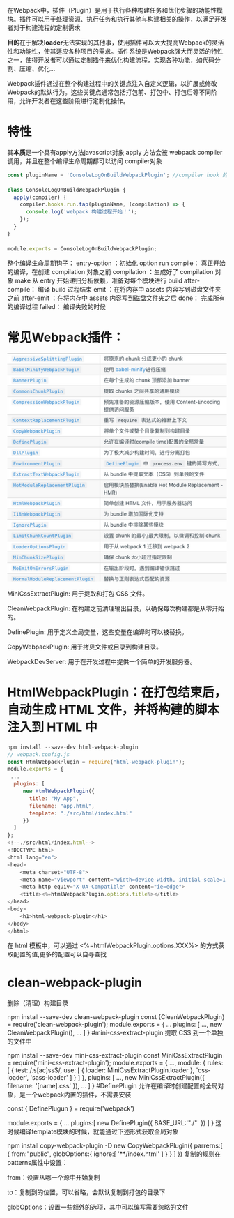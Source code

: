 在Webpack中，插件（Plugin）是用于执行各种构建任务和优化步骤的功能性模块。插件可以用于处理资源、执行任务和执行其他与构建相关的操作，以满足开发者对于构建流程的定制需求

**目的**在于解决**loader**无法实现的其他事，使用插件可以大大提高Webpack的灵活性和功能性，使其适应各种项目的需求。插件系统是Webpack强大而灵活的特性之一，使得开发者可以通过定制插件来优化构建流程，实现各种功能，如代码分割、压缩、优化...


Webpack插件通过在整个构建过程中的关键点注入自定义逻辑，以扩展或修改Webpack的默认行为。这些关键点通常包括打包前、打包中、打包后等不同阶段，允许开发者在这些阶段进行定制化操作。
# 特性
其**本质**是一个具有apply方法javascript对象
apply 方法会被 webpack compiler调用，并且在整个编译生命周期都可以访问 compiler对象
```javascript
const pluginName = 'ConsoleLogOnBuildWebpackPlugin'; //compiler hook 的 tap方法的第一个参数，应是驼峰式命名的插件名称

class ConsoleLogOnBuildWebpackPlugin {
  apply(compiler) {
    compiler.hooks.run.tap(pluginName, (compilation) => {
      console.log('webpack 构建过程开始！');
    });
  }
}

module.exports = ConsoleLogOnBuildWebpackPlugin;
```
整个编译生命周期钩子：
entry-option ：初始化 option
run
compile： 真正开始的编译，在创建 compilation 对象之前
compilation ：生成好了 compilation 对象
make 从 entry 开始递归分析依赖，准备对每个模块进行 build
after-compile： 编译 build 过程结束
emit ：在将内存中 assets 内容写到磁盘文件夹之前
after-emit ：在将内存中 assets 内容写到磁盘文件夹之后
done： 完成所有的编译过程
failed： 编译失败的时候

# 常见Webpack插件：
![插件](../img/plugin.png)

MiniCssExtractPlugin: 用于提取和打包 CSS 文件。

CleanWebpackPlugin: 在构建之前清理输出目录，以确保每次构建都是从零开始的。

DefinePlugin: 用于定义全局变量，这些变量在编译时可以被替换。

CopyWebpackPlugin: 用于拷贝文件或目录到构建目录。

WebpackDevServer: 用于在开发过程中提供一个简单的开发服务器。


# HtmlWebpackPlugin：在打包结束后，自动生成 HTML 文件，并将构建的脚本注入到 HTML 中
```javascript
npm install --save-dev html-webpack-plugin
// webpack.config.js
const HtmlWebpackPlugin = require("html-webpack-plugin");
module.exports = {
 ...
  plugins: [
     new HtmlWebpackPlugin({
       title: "My App",
       filename: "app.html",
       template: "./src/html/index.html"
     }) 
  ]
};
<!--./src/html/index.html-->
<!DOCTYPE html>
<html lang="en">
<head>
    <meta charset="UTF-8">
    <meta name="viewport" content="width=device-width, initial-scale=1.0">
    <meta http-equiv="X-UA-Compatible" content="ie=edge">
    <title><%=htmlWebpackPlugin.options.title%></title>
</head>
<body>
    <h1>html-webpack-plugin</h1>
</body>
</html>
```
在 html 模板中，可以通过 <%=htmlWebpackPlugin.options.XXX%> 的方式获取配置的值,更多的配置可以自寻查找

# clean-webpack-plugin
删除（清理）构建目录

npm install --save-dev clean-webpack-plugin
const {CleanWebpackPlugin} = require('clean-webpack-plugin');
module.exports = {
 ...
  plugins: [
    ...,
    new CleanWebpackPlugin(),
    ...
  ]
}
#mini-css-extract-plugin
提取 CSS 到一个单独的文件中

npm install --save-dev mini-css-extract-plugin
const MiniCssExtractPlugin = require('mini-css-extract-plugin');
module.exports = {
 ...,
  module: {
   rules: [
    {
     test: /\.s[ac]ss$/,
     use: [
      {
       loader: MiniCssExtractPlugin.loader
     },
          'css-loader',
          'sass-loader'
        ]
   }
   ]
 },
  plugins: [
    ...,
    new MiniCssExtractPlugin({
     filename: '[name].css'
    }),
    ...
  ]
}
#DefinePlugin
允许在编译时创建配置的全局对象，是一个webpack内置的插件，不需要安装

const { DefinePlugun } = require('webpack')

module.exports = {
 ...
    plugins:[
        new DefinePlugin({
            BASE_URL:'"./"'
        })
    ]
}
这时候编译template模块的时候，就能通过下述形式获取全局对象

<link rel="icon" href="<%= BASE_URL%>favicon.ico>"
#copy-webpack-plugin
复制文件或目录到执行区域，如vue的打包过程中，如果我们将一些文件放到public的目录下，那么这个目录会被复制到dist文件夹中

npm install copy-webpack-plugin -D
new CopyWebpackPlugin({
    parrerns:[
        {
            from:"public",
            globOptions:{
                ignore:[
                    '**/index.html'
                ]
            }
        }
    ]
})
复制的规则在patterns属性中设置：

from：设置从哪一个源中开始复制

to：复制到的位置，可以省略，会默认复制到打包的目录下

globOptions：设置一些额外的选项，其中可以编写需要忽略的文件

#